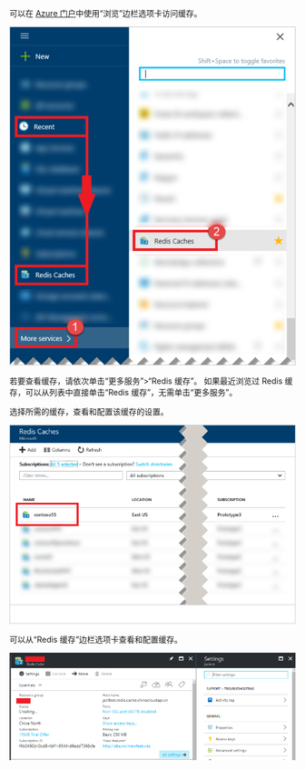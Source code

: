 可以在 [Azure 门户](https://portal.azure.cn)中使用“浏览”边栏选项卡访问缓存。

![Azure Redis 缓存浏览边栏选项卡](./media/redis-cache-browse/redis-cache-browse.png)

若要查看缓存，请依次单击“更多服务”>“Redis 缓存”。 如果最近浏览过 Redis 缓存，可以从列表中直接单击“Redis 缓存”，无需单击“更多服务”。

选择所需的缓存，查看和配置该缓存的设置。

![Azure Redis 缓存浏览缓存列表](./media/redis-cache-browse/redis-caches.png)

可以从“Redis 缓存”边栏选项卡查看和配置缓存。

![Redis 缓存的所有设置](./media/redis-cache-browse/redis-cache-blade.png)